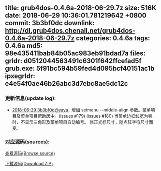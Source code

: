 title: grub4dos-0.4.6a-2018-06-29.7z
size: 516K
date: 2018-06-29 10:36:01.781219642 +0800
commit: 3b3bf0dc
downlink: http://dl.grub4dos.chenall.net/grub4dos-0.4.6a-2018-06-29.7z
categories: 0.4.6a
tags: 0.4.6a
md5: 98e435411bab84b05ac983eb91bdad7a
files:
  grldr: d0512044563491c6301f642ffcefad5f
  grub.exe: 5f91bc594b59fed4d095bcf40151ac1b
  ipxegrldr: e4e54f0ae46b26abc3d7ebc8ae5dc12c
---

### 更新信息(update log):
  * [2018-06-29 3b3bf0d@yaya ](https://github.com/chenall/grub4dos/commit/3b3bf0dcf1ee0a78606723af823ea9282022bc42)     ﻿. 增加 setmenu --middle-align 参数。菜单项目及菜单项目帮助居中。(issues #179) (issues #180)
        当菜单边框线宽为零时，不显示三角形及菜单项目自动编号。
        修正光标尺寸，随点阵字符尺寸而变。


### 对应源码(sources):
  [查看源码(Browse source)](https://github.com/chenall/grub4dos/tree/3b3bf0dcf1ee0a78606723af823ea9282022bc42)

  [下载源码(Download ZIP)](https://github.com/chenall/grub4dos/archive/3b3bf0dcf1ee0a78606723af823ea9282022bc42.zip)
